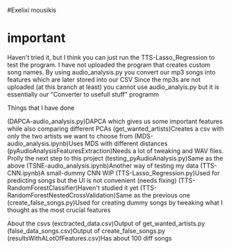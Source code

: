#Exelixi mousikis
# important #

Haven't tried it, but I think you can just run the TTS-Lasso_Regression to test the program.
I have not uploaded the program that creates custom song names.
By using audio_analysis.py you convert our mp3 songs into features which are later stored into our CSV
Since the mp3s are not uploaded (at this branch at least) you cannot use audio_analyis.py but it is essentially our "Converter to usefull stuff" programm

Things that I have done

(DAPCA-audio_analysis.py)DAPCA which gives us some important features while also comparing different PCAs
(get_wanted_artists)Creates a csv with only the two artists we want to choose from
(MDS-audio_analysis.ipynb)Uses MDS with different distances
(pyAudioAnalysisFeaturesExtraction)Needs a lot of tweaking and WAV files. Prolly the next step to this project
(testing_pyAudioAnalysis.py)Same as the above
(TSNE-audio_analysis.ipynb)Another way of testing my data
(TTS-CNN.ipynb)A small-dummy CNN WIP
(TTS-Lasso_Regression.py)Used for predicting songs but the UI is not convenient (needs fixing)
(TTS-RandomForestClassifier)Haven't studied it yet
(TTS-RandomForestNestedCrossValidation)Same as the previous one
(create_false_songs.py)Used for creating dummy songs by tweaking what I thought as the most crucial features

About the csvs
(exctracted_data.csv)Output of get_wanted_artists.py
(false_data_songs.csv)Output of create_false_songs.py
(resultsWithALotOfFeatures.csv)Has about 100 diff songs
